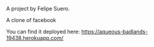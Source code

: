 A project by Felipe Suero. 

A clone of facebook 

You can find it deployed here: https://aqueous-badlands-19438.herokuapp.com/

